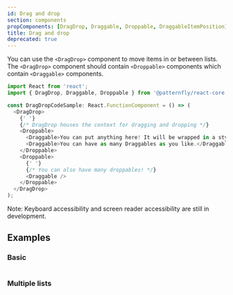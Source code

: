 ```yaml
---
id: Drag and drop
section: components
propComponents: [DragDrop, Draggable, Droppable, DraggableItemPosition]
title: Drag and drop
deprecated: true
---
```


You can use the `<DragDrop>` component to move items in or between lists. The `<DragDrop>` component should contain `<Droppable>` components which contain `<Draggable>` components.

```ts noLive
import React from 'react';
import { DragDrop, Draggable, Droppable } from '@patternfly/react-core';

const DragDropCodeSample: React.FunctionComponent = () => (
  <DragDrop>
    {' '}
    {/* DragDrop houses the context for dragging and dropping */}
    <Droppable>
      <Draggable>You can put anything here! It will be wrapped in a styled div.</Draggable>
      <Draggable>You can have as many Draggables as you like.</Draggable>
    </Droppable>
    <Droppable>
      {' '}
      {/* You can also have many droppables! */}
      <Draggable />
    </Droppable>
  </DragDrop>
);
```

Note: Keyboard accessibility and screen reader accessibility are still in development.

## Examples

### Basic

```ts file="./DragDropBasic.tsx"

```

### Multiple lists

```ts file="./DragDropMultipleLists.tsx"

```
